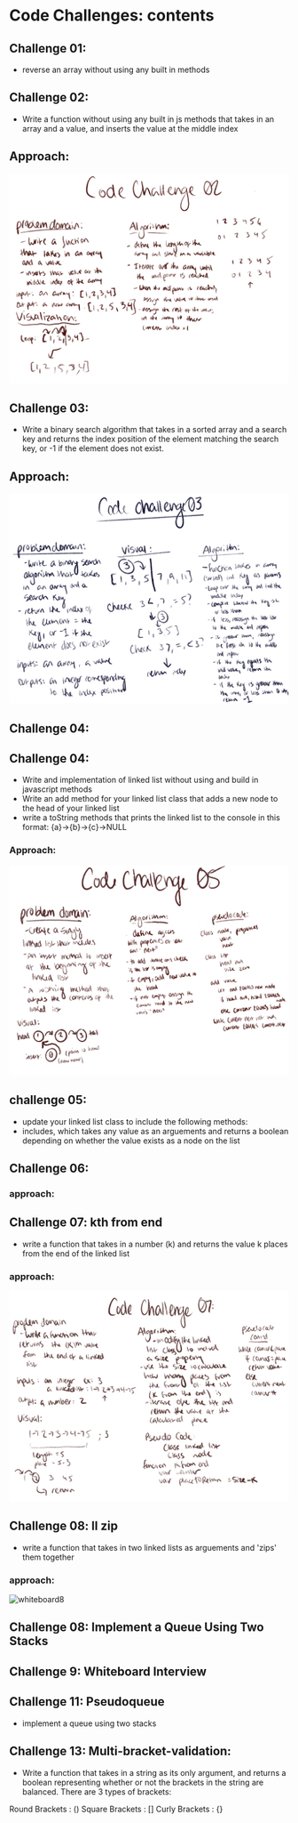 # Code Challenges: contents

## Challenge 01:
- reverse an array without using any built in methods

## Challenge 02: 
- Write a function without using any built in js methods that takes in an array and a value, and inserts the value at the middle index

## Approach:

![whiteboard2](./IMG_0401.png)

## Challenge 03:
- Write a binary search algorithm that takes in a sorted array and a search key and returns the index position of the element matching the search key, or -1 if the element does not exist.

## Approach:
![whiteboard3](./IMG_0402.png)


## Challenge 04:

## Challenge 04:
- Write and implementation of linked list without using and build in javascript methods
- Write an add method for your linked list class that adds a new node to the head of your linked list
- write a toString methods that prints the linked list to the console in this format: {a}->{b}->{c}->NULL

### Approach:

![whiteboard5](./IMG_0459.PNG)

## challenge 05:
- update your linked list class to include the following methods:
- includes, which takes any value as an arguements and returns a boolean depending on whether the value exists as a node on the list

## Challenge 06:

### approach:

## Challenge 07: kth from end
- write a function that takes in a number (k) and returns the value k places from the end of the linked list

### approach:

![whiteboard7](./IMG_0566.PNG)

## Challenge 08: ll zip

- write a function that takes in two linked lists as arguements and 'zips' them together

### approach:

![whiteboard8](filename)

## Challenge 08: Implement a Queue Using Two Stacks

## Challenge 9: Whiteboard Interview

## Challenge 11: Pseudoqueue

- implement a queue using two stacks

## Challenge 13: Multi-bracket-validation:
- Write a function that takes in a string as its only argument, and returns a boolean representing whether or not the brackets in the string are balanced. There are 3 types of brackets:

Round Brackets : ()
Square Brackets : []
Curly Brackets : {}

